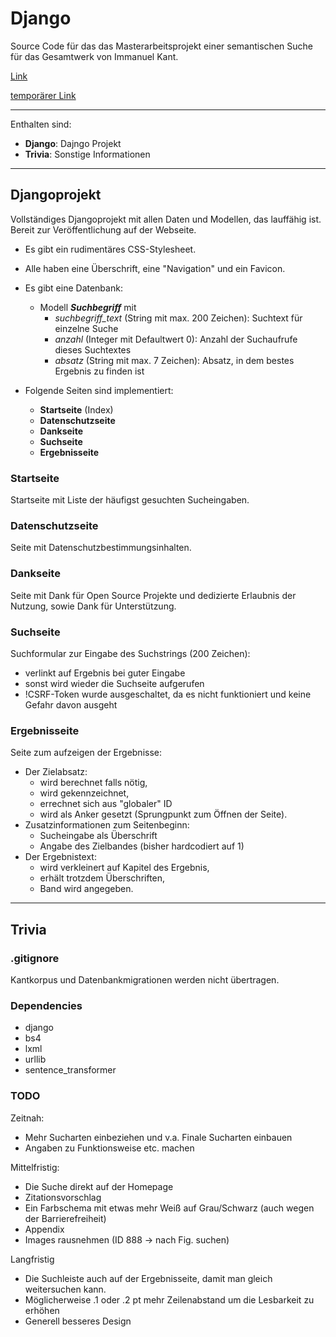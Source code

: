 # Django
Source Code für das das Masterarbeitsprojekt einer semantischen Suche für das Gesamtwerk von Immanuel Kant.

[Link](http://www.in-medias-res.wagnerhof.net)

[temporärer Link](http://138.201.94.48/plesk-site-preview/in-medias-res.wagnerhof.net/https/172.31.1.100)

---

Enthalten sind:

- **Django**: Dajngo Projekt
- **Trivia**: Sonstige Informationen

---

## Djangoprojekt

Vollständiges Djangoprojekt mit allen Daten und Modellen, das lauffähig ist. Bereit zur Veröffentlichung auf der Webseite. 
- Es gibt ein rudimentäres CSS-Stylesheet.
- Alle haben eine Überschrift, eine "Navigation" und ein Favicon. 

- Es gibt eine Datenbank:
    - Modell ***Suchbegriff*** mit
        - *suchbegriff_text* (String mit max. 200 Zeichen): Suchtext für einzelne Suche
        - *anzahl* (Integer mit Defaultwert 0): Anzahl der Suchaufrufe dieses Suchtextes
        - *absatz* (String mit max. 7 Zeichen): Absatz, in dem bestes Ergebnis zu finden ist

- Folgende Seiten sind implementiert:
    - **Startseite** (Index)
    - **Datenschutzseite**
    - **Dankseite**
    - **Suchseite**
    - **Ergebnisseite**

### Startseite

Startseite mit Liste der häufigst gesuchten Sucheingaben.

### Datenschutzseite

Seite mit Datenschutzbestimmungsinhalten.

### Dankseite

Seite mit Dank für Open Source Projekte und dedizierte Erlaubnis der Nutzung, sowie Dank für Unterstützung.

### Suchseite

Suchformular zur Eingabe des Suchstrings (200 Zeichen):
- verlinkt auf Ergebnis bei guter Eingabe
- sonst wird wieder die Suchseite aufgerufen
- !CSRF-Token wurde ausgeschaltet, da es nicht funktioniert und keine Gefahr davon ausgeht

### Ergebnisseite

Seite zum aufzeigen der Ergebnisse:
- Der Zielabsatz:
    - wird berechnet falls nötig,
    - wird gekennzeichnet, 
    - errechnet sich aus "globaler" ID
    - wird als Anker gesetzt (Sprungpunkt zum Öffnen der Seite).
- Zusatzinformationen zum Seitenbeginn:
    - Sucheingabe als Überschrift
    - Angabe des Zielbandes (bisher hardcodiert auf 1)
- Der Ergebnistext:
    - wird verkleinert auf Kapitel des Ergebnis,
    - erhält trotzdem Überschriften,
    - Band wird angegeben.

---

## Trivia

### .gitignore

Kantkorpus und Datenbankmigrationen werden nicht übertragen.

### Dependencies

- django
- bs4
- lxml
- urllib
- sentence_transformer

### TODO

Zeitnah:
- Mehr Sucharten einbeziehen und v.a. Finale Sucharten einbauen
- Angaben zu Funktionsweise etc. machen

Mittelfristig:
- Die Suche direkt auf der Homepage
- Zitationsvorschlag
- Ein Farbschema mit etwas mehr Weiß auf Grau/Schwarz (auch wegen der Barrierefreiheit)
- Appendix
- Images rausnehmen (ID 888 -> nach Fig. suchen)

Langfristig
- Die Suchleiste auch auf der Ergebnisseite, damit man gleich weitersuchen kann.
- Möglicherweise .1 oder .2 pt mehr Zeilenabstand um die Lesbarkeit zu erhöhen
- Generell besseres Design